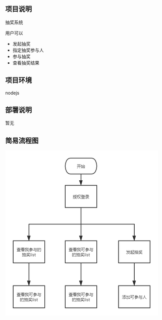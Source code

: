 ## 项目说明

抽奖系统

用户可以

* 发起抽奖
* 指定抽奖参与人
* 参与抽奖
* 查看抽奖结果

## 项目环境

nodejs

## 部署说明

暂无

## 简易流程图

![](flowchart/flowchart.png)